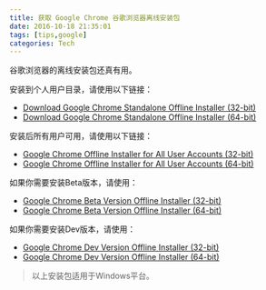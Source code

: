 ```yaml
---
title: 获取 Google Chrome 谷歌浏览器离线安装包
date: 2016-10-18 21:35:01
tags: [tips,google]
categories: Tech
---
```

谷歌浏览器的离线安装包还真有用。

<!-- more -->

安装到个人用户目录，请使用以下链接：

- [Download Google Chrome Standalone Offline Installer (32-bit)][1]
- [Download Google Chrome Standalone Offline Installer (64-bit)][2]

安装后所有用户可用，请使用以下链接：
- [Google Chrome Offline Installer for All User Accounts (32-bit)][3]
- [Google Chrome Offline Installer for All User Accounts (64-bit)][4]

如果你需要安装Beta版本，请使用：
- [Google Chrome Beta Version Offline Installer (32-bit)][5]
- [Google Chrome Beta Version Offline Installer (64-bit)][6]

如果你需要安装Dev版本，请使用：
- [Google Chrome Dev Version Offline Installer (32-bit)][7]
- [Google Chrome Dev Version Offline Installer (64-bit)][8]

> 以上安装包适用于Windows平台。

[1]: http://www.google.com/chrome/eula.html?standalone=1
[2]: http://www.google.com/chrome/eula.html?standalone=1&platform=win64
[3]: http://www.google.com/chrome/eula.html?system=true&standalone=1
[4]: http://www.google.com/chrome/eula.html?system=true&standalone=1&platform=win64
[5]: https://www.google.com/chrome/browser/beta.html?standalone=1
[6]: https://www.google.com/chrome/browser/beta.html?platform=win64&standalone=1
[7]: https://www.google.com/chrome/browser/index.html?extra=devchannel&standalone=1
[8]: https://www.google.com/chrome/browser/index.html?extra=devchannel&platform=win64&standalone=1
